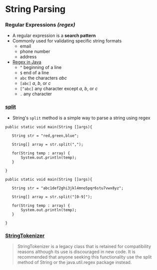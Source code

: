 # String Parsing

### Regular Expressions *(regex)*
* A regular expression is a **search pattern**
* Commonly used for validating specific string formats
  * email
  * phone number
  * address
* [Regex in Java](https://docs.oracle.com/javase/8/docs/api/java/util/regex/Pattern.html)
  * `^` beginning of a line
  * `$` end of a line
  * `abc` the characters *abc*
  * `[abc]` *a*, *b*, or *c*
  * `[^abc]` any character except *a*, *b*, or *c*
  * `.` any character

### [split](https://docs.oracle.com/javase/8/docs/api/java/lang/String.html#split-java.lang.String-)
* String's `split` method is a simple way to parse a string using regex

```
public static void main(String []args){

   String str = "red,green,blue";

   String[] array = str.split(",");

   for(String temp : array) {
       System.out.println(temp);
   }

}
```

```
public static void main(String []args){

   String str = "abc1def2ghi3jkl4mno5pqr6stu7vwx8yz";

   String[] array = str.split("[0-9]");

   for(String temp : array) {
       System.out.println(temp);
   }

}
```

### [StringTokenizer](https://docs.oracle.com/javase/8/docs/api/java/util/StringTokenizer.html)

> StringTokenizer is a legacy class that is retained for compatibility reasons although its use is discouraged in new code. It is recommended that anyone seeking this functionality use the split method of String or the java.util.regex package instead.
